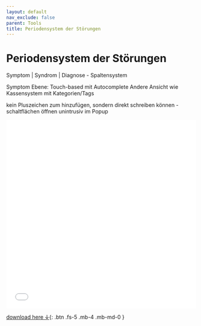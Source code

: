 ```yaml
---
layout: default
nav_exclude: false
parent: Tools
title: Periodensystem der Störungen
---
```

# Periodensystem der Störungen

Symptom | Syndrom | Diagnose - Spaltensystem

Symptom Ebene:
Touch-based mit Autocomplete
Andere Ansicht wie Kassensystem mit Kategorien/Tags

kein Pluszeichen zum hinzufügen, sondern direkt schreiben können - schaltflächen öffnen unintrusiv im Popup



<iframe name="myiFrame" src="/tools/pds.html" allowfullscreen="true" frameborder="0" id="iFrameResizer0" scrolling="yes" style="min-height: 227px; width: 100%; overflow: hidden; height: 500px"></iframe>

[download here ↓](/tools/pds.html){: .btn .fs-5 .mb-4 .mb-md-0 }